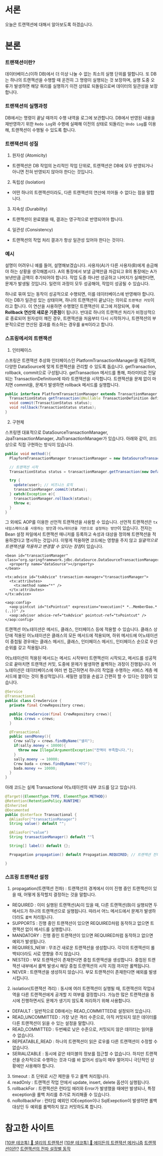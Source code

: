 # 서론

오늘은 트랜잭션에 대해서 알아보도록 하겠습니다.

# 본론

### 트랜잭션이란?

데이터베이스(이하 DB)에서 더 이상 나눌 수 없는 최소의 실행 단위를 말합니다. 또 DB는 하나의 트랜잭션을 수행할 때 온전히 그 명령이 실행되는 것 보장하며, 실행 도중 오류가 발생하면 해당 쿼리를 실행하기 이전 상태로 되돌림으로써 데이터의 일관성을 보장합니다.

### 트랜잭션의 실행과정

DB에서는 명령이 끝날 때까지 수행 내역을 로그에 보관합니다. DB에서 반영된 내용을 재반영하기 위한 `Redo Log`와 수행에 실패해 이전의 상태로 되돌리는 `Undo Log`를 이용해, 트랜잭션이 수행될 수 있도록 합니다.

### 트랜잭션의 성질

1. 원자성 (Atomicity)
  - 트랜잭션은 DB 작업의 논리적인 작업 단위로, 트랜잭션은 DB에 모두 반영되거나 아니면 전혀 반영되지 않아야 한다는 것입니다.
2. 독립성 (Isolation)
  - 어떤 하나의 트랜잭션이라도, 다른 트랜잭션의 연산에 끼어들 수 없다는 점을 말합니다.
3. 지속성 (Durability)
  - 트랜잭션이 완료됐을 때, 결과는 영구적으로 반영되어야 합니다.
4. 일관성 (Consistency)
  - 트랜잭션의 작업 처리 결과가 항상 일관성 있어야 한다는 것이다.

### 예시

설명이 어려우니 예를 들어, 설명해보겠습니다. 사용자(A)가 다른 사용자(B)에게 송금해야 하는 상황을 생각해봅시다. A의 통장에서 보낼 금액만큼 차감되고 B의 통장에는 A가 보낸만큼 금액이 추가되어야 합니다. 작업 도중 하나만 성공하고 나머지가 실패한다면, 문제가 발생될 것입니다. 일련의 과정이 모두 성공해야, 작업이 성공될 수 있습니다.

하나로 묶여 있는 동작이 성공적으로 수행되면, 이를 데이터베이스에 반영해야 합니다. 이는 DB가 일관성 있는 상태이며, 하나의 트랜잭션이 끝났다는 의미로 `트랜잭션 커밋`이라고 합니다. 이 연산을 사용하면 수행했던 트랜잭션이 로그에 저장되며, 후에 **Rollback 연산의 새로운 기준점**이 됩니다. 반대로 하나의 트랜잭션 처리가 비정상적으로 종료되어 원자성이 꺠진 경우, 트랜잭션을 처음부터 다시 시작하거나, 트랜잭션의 부분적으로만 연산된 결과를 취소하는 경우를 `롤백`이라고 합니다. 

### 스프링에서의 트랜잭션

1. 인터페이스

스프링은 트랜잭션 추상화 인터페이스인 PlatformTransactionManager을 제공하여, 다양한 DataSource에 맞게 트랜잭션을 관리할 수 있도록 돕습니다. getTransaction, rollback, commit으로 구성됩니다. getTransaction 메서드를 통해, 파라미터로 전달되는 TransactionDefinition에 따라 트랜잭션을 시작합니다. 트랜잭션을 문제 없이 마치면 commit을, 문제가 발생하면 rollback 메서드를 실행합니다. 

```java
public interface PlatformTransactionManager extends TransactionManager {
  TransactionStatus getTransaction(@Nullable TransactionDefinition definition);
  void commit(TransactionStatus status);
  void rollback(TransactionStatus status);
}
```

2. 구현체

스프링엔 대표적으로 DataSourceTransactionManager, JpaTransactionManager, JtaTransactionManager가 있습니다. 아래와 같이, 코드 상으로 직접 구현하는 방식이 있습니다. 

```java
public void method(){
  PlayformTransactionManager transactionManager = new DataSourceTransactionManager(datasource);

  // 트랜잭션 시작
  TransactionStatus status = transactionManager.getTransaction(new DefaultTransactionDefinition());

  try {
    update(user); // 비즈니스 로직 
    transactionManager.commit(status);
  } catch(Exception e){
    transactionManager.rollback(status);
    throw e;
  }
}
```

그 외에도 AOP를 이용한 선언적 트랜잭션을 사용할 수 있습니다. 선언적 트랜잭션은 `tx 네임스페이스를 사용하는 방안`과 `어노테이션을 기반으로 설정하는 방안`이 있습니다. 전자는 Bean 설정 파일에서 트랜잭션 매니저를 등록하고 속성과 대상을 정의해 트랜잭션을 적용하겠다고 명시하는 것입니다. 이렇게 적용하면 코드에는 영향을 주지 않고 *일괄적으로 트랜잭션을 적용하고 변경할 수 있다는 장점*이 있습니다. 

```
<bean id="transactionManager" class="org.springframework.jdbc.dataSource.DataSourceTransactionManager">
  <property name="dataSource"></property>
</bean>
```

```
<tx:advice id="txAdvice" transaction-manager="transactionManager">
  <tx:attributes>
    <tx:method name="*" />
  </tx:attributes>
</tx:advice>
```

```
<aop:config>
  <aop:pintcut id="txPointcut" expresstion="execution(* *..MemberDao.*(..))" />
  <aop:advisor advice-ref="txAdvice" pointcut-ref="txPointcut" />
</aop:config>
```

트랜잭션 어노테이션은 메서드, 클래스, 인터페이스 등에 적용할 수 있습니다. 클래스 상단에 적용된 어노테이션은 클래스의 모든 메서드에 적용되며, 하위 메서드에 어노테이션이 중첩될 경우에는 클래스 메서드, 클래스, 인터페이스 메서드, 인터페이스 순으로 우선순위를 갖고 적용됩니다. 

어노테이션이 적용된 메서드는 메서드 시작부터 트랜잭션이 시작되고, 메서드를 성공적으로 끝마치면 트랜잭션 커밋, 도중에 문제가 발생하면 롤백하는 과정이 진행됩니다. 어노테이션은 데이터베이스에 여러 번 접근하면서 하나의 작업을 수행하는 서비스 계층 메서드에 붙이는 것이 통상적입니다. 세밀한 설정을 손쉽고 간편히 할 수 있다는 장점이 있습니다.

```java
@Service
@Transactional
public class CrewService {
  private final CrewRepository crews;

  public CrewService(final CrewRepository crews){
    this.crews = crews;
  }

  @Transactional
  public sendMoney(){
    Crew sally = crews.findByName("샐리");
    if(sally.money < 10000){
      throw new IllegalArgumentException("잔액이 부족합니다.");
    }
    sally.moeny -= 10000;
    Crew bada = crews.findByName("바다");
    bada.money += 10000;
  }
}
```

아래 코드는 실제 Transactional 어노테이션의 내부 코드를 담고 있습니다.

```java
@Target({ElementType.TYPE, ElementType.METHOD})
@Retention(RetentionPolicy.RUNTIME)
@Inherited
@Documented
public @interface Transactional {
  @AliasFor("transactionManager")
  String value() default "";

  @AliasFor("value")
  String transactionManager() default ""l

  String[] label() default {};

  Propagation propagation() default Propagation.REQUIRED; // 트랜잭션 전파

}
```

### 스프링 트랜잭션 설정 

1. propagation(트랜잭션 전파) : 트랜잭션의 경계에서 이미 진행 중인 트랜잭션이 있을 때, 어떻게 동작할지 결정하는 것을 말합니다. 
  - REQUIRED : 이미 실행된 트랜잭션(A)이 있을 때, 다른 트랜잭션(B)이 실행되면 두 메서드가 하나의 트랜잭션으로 실행됩니다. 따라서 어느 메서드에서 문제가 발생하더라도 `롧백` 처리됩니다.
  - SUPPORTS : 진행 중인 트랜잭션이 있으면 REQUIRED처럼 동작하고 없으면 트랜잭션 없이 메서드를 실행합니다. 
  - MANDATORY : 진행 중인 트랜잭션이 있으면 REQUIRED처럼 동작하고 없으면 예외가 발생됩니다. 
  - REQUIRES_NEW : 무조건 새로운 트랜잭션을 생성합니다. 각각의 트랜잭션이 롤백되더라도 서로 영향을 주지 않습니다. 
  - NESTED : 부모 트랜잭션이 존재한다면 중첩 트랜잭션을 생성합니다. 중첩된 트랜잭션 내부에서 롤백 발생시 해당 중첩 트랜잭션의 시작 지점 까지만 롤백됩니다. 
  - NEVER : 트랜잭션을 생성하지 않습니다. 부모 트랜잭션이 존재한다면 예외를 발생시킵니다.
2. isolation(트랜잭션 격리) : 동시에 여러 트랜잭션이 실행될 때, 트랜잭션의 작업내역을 다른 트랜잭션에게 공개할 지 여부를 결정합니다. 가능한 많은 트랜잭션을 동시에 진행하면서도 문제가 생기지 않도록 처리하기 위해 사용합니다. 
  - DEFAULT : 일반적으로 DB에서는 READ_COMMITTED로 설정되어 있습니다. 
  - READ_UNCOMMITTED : 가장 낮은 격리 수준으로, 아직 커밋되지 않은 데이터를 다른 트랜잭션이 읽을 수 있는 설정을 말합니다. 
  - READ_COMMITTED : 두번째로 낮은 수준으로, 커밋되지 않은 데이터는 읽어올 수 없습니다.
  - REPEATABLE_READ : 하나의 트랜잭션이 읽은 로우를 다른 트랜잭션이 수정할 수 없습니다. 
  - SERIALIZABLE : 동시에 같은 테이블의 정보를 접근할 수 없습니다. 하지만 트랜잭션을 순차적으로 수행하는 것과 다를 바 없어서 성능이 매우 떨어지니 극단적인 상황에만 사용해야 합니다.
3. timeout : 초 단위로 시간 제한을 두고 롤백 처리됩니다. 
4. readOnly : 트랜잭션 작업 안에서 update, insert, delete 옵션이 실행됩니다. 
5. rollbackFor : 트랜잭션은 런타임 에러와 Error가 발생했을 때에만 발생되나, 특정 exception을 롤백 처리를 추가로 처리해줄 수 있습니다. 
6. noRollbackFor : 런타임 예외인 IOEception이나 SqlExepction이 발생하면 롤백 대상인 두 예외를 롤백하지 않고 커밋하도록 합니다. 

# 참고한 사이트

[[10분 테코톡] 🐤 샐리의 트랜잭션](https://www.youtube.com/watch?v=aX9c7z9l_u8)
[[10분 테코톡] 🙊 에이든의 트랜잭션 메커니즘](https://www.youtube.com/watch?v=ImvYNlF_saE)
[트랜잭션이란?](https://mommoo.tistory.com/62)
[트랜잭션의 전파 설정별 동작](https://deveric.tistory.com/86)